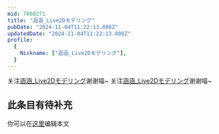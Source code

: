 ```yaml
---
mid: 7080271
title: "涵涵_Live2Dモデリング"
pubDate: "2024-11-04T11:22:13.808Z"
updatedDate: "2024-11-04T11:22:13.808Z"
profile:
  {
    Nickname: ["涵涵_Live2Dモデリング"],
  }
---
```


关注[涵涵_Live2Dモデリング](https://space.bilibili.com/7080271)谢谢喵~ 关注[涵涵_Live2Dモデリング](https://space.bilibili.com/7080271)谢谢喵~

## 此条目有待补充
你可以在[这里](https://github.com/Yuhanawa/VTuber.ICU/edit/master/src/content/v/涵涵_Live2Dモデリング/index.md)编辑本文
